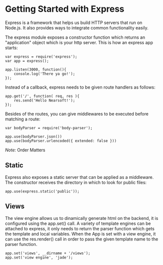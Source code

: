 # Getting Started with Express

Express is a framework that helps us build HTTP servers that run on Node.js. It also provides ways to integrate common functionality easily. 

The express module exposes a constructor function which returns an "application" object which is your http server. This is how an express app starts:

```
var express = require('express');
var app = express();

app.listen(3000, function(){
	console.log('There ya go!');
});
```

Instead of a callback, express needs to be given route handlers as follows:

```
app.get('/', function( req, res ){
	res.send('Hello Nearsoft!');
});
```

Besides of the routes, you can give middlewares to be executed before matching a route:
```
var bodyParser = require('body-parser');

app.use(bodyParser.json())
app.use(bodyParser.urlencoded({ extended: false }))
```
*Note:* Order Matters

## Static

Express also exposes a static server that can be applied as a middleware. The constructor receives the directory in which to look for public files: 

```
app.use(express.static('public'));
```

## Views

The view engine allows us to dinamically generate html on the backend, it is configured using the app.set() call. A variety of template engines can be attached to express, it only needs to return the parser function which gets the template and local variables. When the App is set with a view engine, it can use the res.render() call in order to pass the given template name to the parser function.

```
app.set('views', __dirname + '/views');
app.set('view engine', 'jade');
```

